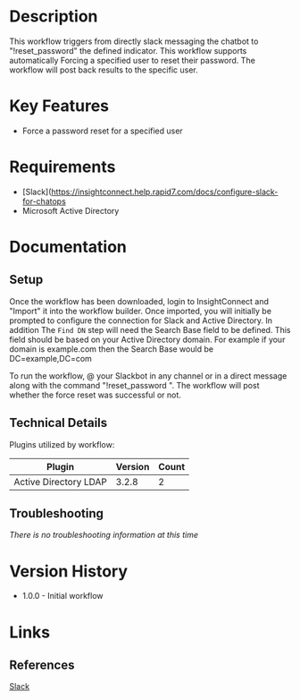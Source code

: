 # Description

This workflow triggers from directly slack messaging the chatbot to \"!reset_password\" the defined indicator. This workflow supports automatically Forcing a specified user to reset their password. The workflow will post back results to the specific user.

# Key Features

* Force a password reset for a specified user

# Requirements

* [Slack](https://insightconnect.help.rapid7.com/docs/configure-slack-for-chatops
* Microsoft Active Directory

# Documentation

## Setup

Once the workflow has been downloaded, login to InsightConnect and "Import" it into the workflow builder.
Once imported, you will initially be prompted to configure the connection for Slack and Active Directory.
In addition The `Find DN` step will need the Search Base field to be defined. This field should be based on your Active Directory domain.
For example if your domain is example.com then the Search Base would be DC=example,DC=com

To run the workflow, @ your Slackbot in any channel or in a direct message along with the command "!reset_password <username>".
The workflow will post whether the force reset was successful or not.

## Technical Details

Plugins utilized by workflow:

|Plugin|Version|Count|
|----|----|--------|
|Active Directory LDAP|3.2.8|2|

## Troubleshooting

_There is no troubleshooting information at this time_

# Version History

* 1.0.0 - Initial workflow

# Links

## References

[Slack](https://slack.com)